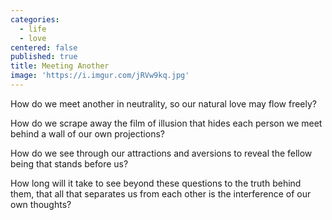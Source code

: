 ```yaml
---
categories:
  - life
  - love
centered: false
published: true
title: Meeting Another
image: 'https://i.imgur.com/jRVw9kq.jpg'
---
```

How do we meet another in neutrality,
so our natural love may flow freely?

How do we scrape away the film of illusion
that hides each person we meet
behind a wall of our own projections?

How do we see through our attractions and aversions
to reveal the fellow being that stands before us?

How long will it take 
to see beyond these questions
to the truth behind them,
that all that separates us from each other
is the interference of our own thoughts?

